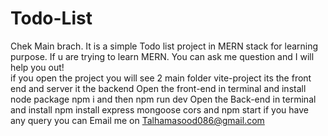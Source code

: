 # Todo-List
Chek Main brach.
It is a simple Todo list project in MERN stack for learning purpose. If u are trying to learn MERN. You can ask me question and I will help you out!  
if you open the project you will see 2 main folder vite-project its the front end and server it the backend 
Open the front-end in terminal and install node package npm i and then npm run dev
Open the Back-end in terminal and install npm install express mongoose cors and npm start
if you have any query you can Email me on Talhamasood086@gmail.com
